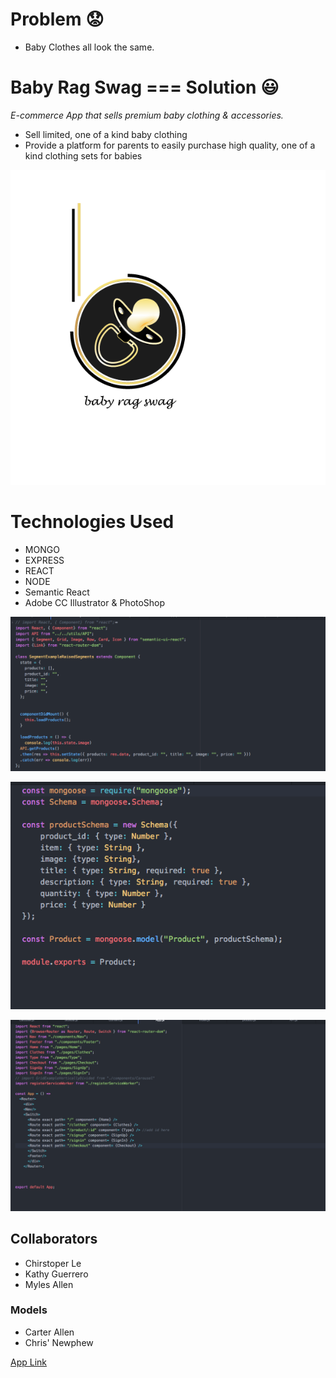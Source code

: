 # Problem :worried:
- Baby Clothes all look the same. 

# Baby Rag Swag === Solution :smiley:
*E-commerce App that sells premium baby clothing & accessories.* 
- Sell limited, one of a kind baby clothing
- Provide a platform for parents to easily purchase high quality, one of a kind clothing sets for babies

![alt text](https://github.com/kguerre/Baby-Rag-Swag/blob/master/br_swag.gif "Baby Rag Swag")

# Technologies Used
- MONGO 
- EXPRESS 
- REACT 
- NODE
- Semantic React
- Adobe CC Illustrator & PhotoShop 

![alt text](https://github.com/kguerre/Baby-Rag-Swag/blob/master/ReactScreenShot.png "REACT")

![alt text](https://github.com/kguerre/Baby-Rag-Swag/blob/master/SchemaScreenShot.png "SCHEMA")

![alt text](https://github.com/kguerre/Baby-Rag-Swag/blob/master/RouterScreenShot.png "ROUTER")





## Collaborators 
- Chirstoper Le
- Kathy Guerrero
- Myles Allen 

### Models
- Carter Allen 
- Chris' Newphew 

[App Link](https://powerful-scrubland-68060.herokuapp.com/)
